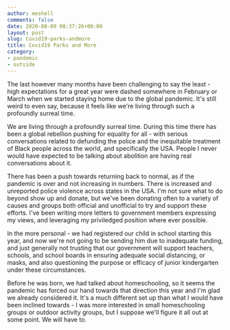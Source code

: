 ```yaml
---
author: meshell
comments: false
date: 2020-08-09 08:37:26+00:00
layout: post
slug: Covid19-parks-andmore
title: Covid19 Parks and More
category:
- pandemic
- outside
---
```


The last however many months have been challenging to say the least - high expectations for a great year were dashed somewhere in February or March when we started staying home due to the global pandemic. It's still weird to even say, because it feels like we're living through such a profoundly surreal time.

We are living through a profoundly surreal time. During this time there has been a global rebellion pushing for equality for all - with serious conversations related to defunding the police and the inequitable treatment of Black people across the world, and specifically the USA. People I never would have expected to be talking about abolition are having real conversations about it.

There has been a push towards returning back to normal, as if the pandemic is over and not increasing in numbers. There is increased and unreported police violence across states in the USA. I'm not sure what to do beyond show up and donate, but we've been donating often to a variety of causes and groups both official and unofficial to try and support these efforts. I've been writing more letters to government members expressing my views, and leveraging my priviledged position where ever possible.

In the more personal - we had registered our child in school starting this year, and now we're not going to be sending him due to inadequate funding, and just generally not trusting that our government will support teachers, schools, and school boards in ensuring adequate social distancing, or masks, and also questioning the purpose or efficacy of junior kindergarten under these circumstances.

Before he was born, we had talked about homeschooling, so it seems the pandemic has forced our hand towards that  direction this year and I'm glad we already considered it. It's a much different set up than what I would have been inclined towards - I was more interested in small homeschooling groups or outdoor activity groups, but I suppose we'll figure it all out at some point. We will have to.
